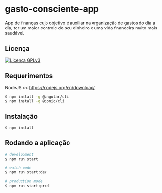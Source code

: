 # gasto-consciente-app
App de finanças cujo objetivo é auxiliar na organização de gastos do dia a dia, ter um maior controle do seu dinheiro e uma vida financeira muito mais saudável.

## Licença
<a href="https://www.gnu.org/licenses/quick-guide-gplv3.pt-br.html" target="_blank">
    <img src="https://img.shields.io/github/license/codecompanybrasil/community-mud-backend?label=Licen%C3%A7a&style=flat-square"
    alt="Licença GPLv3" />
</a>

## Requerimentos

NodeJS << https://nodejs.org/en/download/

```bash
$ npm install -g @angular/cli
$ npm install -g @ionic/cli
```

## Instalação

```bash
$ npm install
```

## Rodando a aplicação

```bash
# development
$ npm run start

# watch mode
$ npm run start:dev

# production mode
$ npm run start:prod
```
